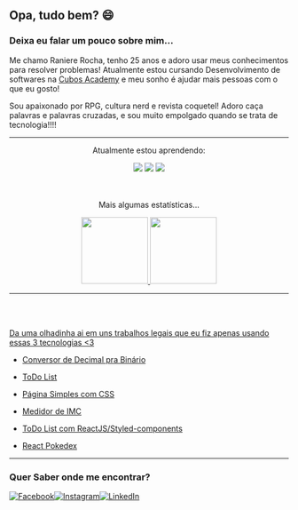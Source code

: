 ## Opa, tudo bem? :smile:

### Deixa eu falar um pouco sobre mim...

Me chamo Raniere Rocha, tenho 25 anos e adoro usar meus conhecimentos para resolver problemas! Atualmente estou cursando Desenvolvimento de softwares na [Cubos Academy](https://cubos.academy/) e meu sonho é ajudar mais pessoas com o que eu gosto!

Sou apaixonado por RPG, cultura nerd e revista coquetel! Adoro caça palavras e palavras cruzadas, e sou muito empolgado quando se trata de tecnologia!!!!
<hr>
<div align="center">
  <p>Atualmente estou aprendendo: </p>
      <img src="https://img.shields.io/badge/HTML5-E34F26?style=for-the-badge&logo=html5&logoColor=white">
      <img src="https://img.shields.io/badge/CSS3-1572B6?style=for-the-badge&logo=css3&logoColor=white">
      <img src="https://img.shields.io/badge/JavaScript-F7DF1E?style=for-the-badge&logo=javascript&logoColor=black">
</div>
    <br>
    <br>
<div align="center">
  <p>Mais algumas estatísticas...</p>
  <a href="https://github.com/raniererocha">
<img height="120em" src="https://github-readme-stats.vercel.app/api/top-langs/?username=raniererocha&layout=compact&langs_count=7&theme=dracula"/>
<img height="120em" src="https://github-readme-stats.vercel.app/api?username=raniererocha&show_icons=true&theme=dracula&include_all_commits=true&count_private=true"/>
</div>
  <hr>
  <br>
  <br>

Da uma olhadinha ai em uns trabalhos legais que eu fiz apenas usando essas 3 tecnologias <3

- [Conversor de Decimal pra Binário](https://github.com/raniererocha/DecToBin)

- [ToDo List](https://github.com/raniererocha/my-todolist)

- [Página Simples com CSS](https://github.com/raniererocha/css-one-page)

- [Medidor de IMC](https://github.com/raniererocha/imc-meter)

- [ToDo List com ReactJS/Styled-components](https://github.com/raniererocha/react-list-app)
                                                                                          
- [React Pokedex](https://github.com/raniererocha/pokedex)

  

---

### Quer Saber onde me encontrar? 



[![Facebook](https://img.shields.io/badge/Facebook-1877F2?style=for-the-badge&logo=facebook&logoColor=white)](https://www.facebook.com/rlsmont/)[![Instagram](https://img.shields.io/badge/Instagram-E4405F?style=for-the-badge&logo=instagram&logoColor=white)](https://www.instagram.com/ranierelucass/)[![LinkedIn](https://img.shields.io/badge/LinkedIn-0077B5?style=for-the-badge&logo=linkedin&logoColor=white)](https://www.linkedin.com/in/raniererocha/)


